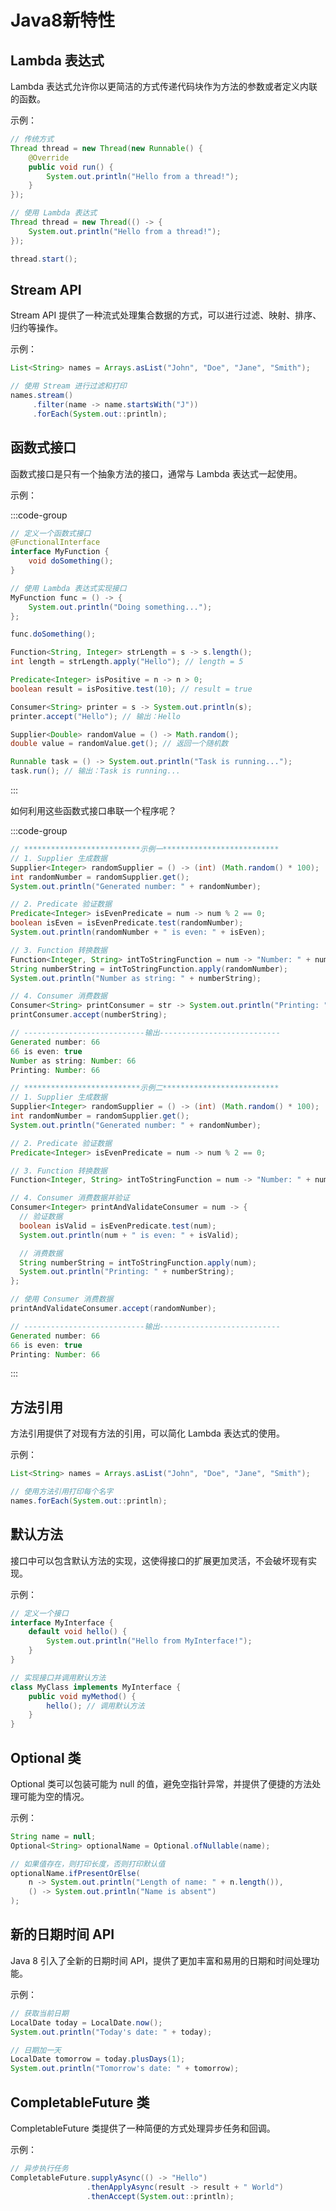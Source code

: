 # Java8新特性

## **Lambda 表达式**

Lambda 表达式允许你以更简洁的方式传递代码块作为方法的参数或者定义内联的函数。

示例：

```java
// 传统方式
Thread thread = new Thread(new Runnable() {
    @Override
    public void run() {
        System.out.println("Hello from a thread!");
    }
});

// 使用 Lambda 表达式
Thread thread = new Thread(() -> {
    System.out.println("Hello from a thread!");
});

thread.start();
```

## **Stream API**

Stream API 提供了一种流式处理集合数据的方式，可以进行过滤、映射、排序、归约等操作。

示例：

```java
List<String> names = Arrays.asList("John", "Doe", "Jane", "Smith");

// 使用 Stream 进行过滤和打印
names.stream()
     .filter(name -> name.startsWith("J"))
     .forEach(System.out::println);
```

## **函数式接口**

函数式接口是只有一个抽象方法的接口，通常与 Lambda 表达式一起使用。

示例：

:::code-group

```java [自定义]
// 定义一个函数式接口
@FunctionalInterface
interface MyFunction {
    void doSomething();
}

// 使用 Lambda 表达式实现接口
MyFunction func = () -> {
    System.out.println("Doing something...");
};

func.doSomething();
```

```java [有入参有出参]
Function<String, Integer> strLength = s -> s.length();
int length = strLength.apply("Hello"); // length = 5

Predicate<Integer> isPositive = n -> n > 0;
boolean result = isPositive.test(10); // result = true
```

```java [有入参无出参]
Consumer<String> printer = s -> System.out.println(s);
printer.accept("Hello"); // 输出：Hello
```

```java [无入参有出参]
Supplier<Double> randomValue = () -> Math.random();
double value = randomValue.get(); // 返回一个随机数
```

```java [无入参无出参]
Runnable task = () -> System.out.println("Task is running...");
task.run(); // 输出：Task is running...
```

:::

如何利用这些函数式接口串联一个程序呢？

:::code-group

```java [示例一]
// **************************示例一**************************
// 1. Supplier 生成数据
Supplier<Integer> randomSupplier = () -> (int) (Math.random() * 100);
int randomNumber = randomSupplier.get();
System.out.println("Generated number: " + randomNumber);

// 2. Predicate 验证数据
Predicate<Integer> isEvenPredicate = num -> num % 2 == 0;
boolean isEven = isEvenPredicate.test(randomNumber);
System.out.println(randomNumber + " is even: " + isEven);

// 3. Function 转换数据
Function<Integer, String> intToStringFunction = num -> "Number: " + num;
String numberString = intToStringFunction.apply(randomNumber);
System.out.println("Number as string: " + numberString);

// 4. Consumer 消费数据
Consumer<String> printConsumer = str -> System.out.println("Printing: " + str);
printConsumer.accept(numberString);

// ---------------------------输出---------------------------
Generated number: 66
66 is even: true
Number as string: Number: 66
Printing: Number: 66
```

```java [示例二]
// **************************示例二**************************
// 1. Supplier 生成数据
Supplier<Integer> randomSupplier = () -> (int) (Math.random() * 100);
int randomNumber = randomSupplier.get();
System.out.println("Generated number: " + randomNumber);

// 2. Predicate 验证数据
Predicate<Integer> isEvenPredicate = num -> num % 2 == 0;

// 3. Function 转换数据
Function<Integer, String> intToStringFunction = num -> "Number: " + num;

// 4. Consumer 消费数据并验证
Consumer<Integer> printAndValidateConsumer = num -> {
  // 验证数据
  boolean isValid = isEvenPredicate.test(num);
  System.out.println(num + " is even: " + isValid);

  // 消费数据
  String numberString = intToStringFunction.apply(num);
  System.out.println("Printing: " + numberString);
};

// 使用 Consumer 消费数据
printAndValidateConsumer.accept(randomNumber);

// ---------------------------输出---------------------------
Generated number: 66
66 is even: true
Printing: Number: 66
```

:::

## **方法引用**

方法引用提供了对现有方法的引用，可以简化 Lambda 表达式的使用。

示例：

```java
List<String> names = Arrays.asList("John", "Doe", "Jane", "Smith");

// 使用方法引用打印每个名字
names.forEach(System.out::println);
```

## **默认方法**

接口中可以包含默认方法的实现，这使得接口的扩展更加灵活，不会破坏现有实现。

示例：

```java
// 定义一个接口
interface MyInterface {
    default void hello() {
        System.out.println("Hello from MyInterface!");
    }
}

// 实现接口并调用默认方法
class MyClass implements MyInterface {
    public void myMethod() {
        hello(); // 调用默认方法
    }
}
```

## **Optional 类**

Optional 类可以包装可能为 null 的值，避免空指针异常，并提供了便捷的方法处理可能为空的情况。

示例：

```java
String name = null;
Optional<String> optionalName = Optional.ofNullable(name);

// 如果值存在，则打印长度，否则打印默认值
optionalName.ifPresentOrElse(
    n -> System.out.println("Length of name: " + n.length()),
    () -> System.out.println("Name is absent")
);
```

## **新的日期时间 API**

Java 8 引入了全新的日期时间 API，提供了更加丰富和易用的日期和时间处理功能。

示例：

```java
// 获取当前日期
LocalDate today = LocalDate.now();
System.out.println("Today's date: " + today);

// 日期加一天
LocalDate tomorrow = today.plusDays(1);
System.out.println("Tomorrow's date: " + tomorrow);
```

## **CompletableFuture 类**

CompletableFuture 类提供了一种简便的方式处理异步任务和回调。

示例：

```java
// 异步执行任务
CompletableFuture.supplyAsync(() -> "Hello")
                 .thenApplyAsync(result -> result + " World")
                 .thenAccept(System.out::println);
```

